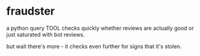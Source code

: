 # fraudster
a python query TOOL checks quickly whether reviews are actually good or just saturated with bot reviews.

but wait there's more - it checks even further for signs that it's stolen.
